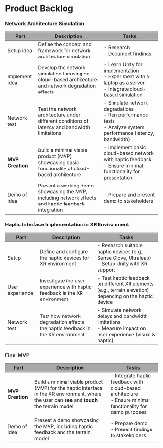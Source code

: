 # Product Backlog

### Network Architecture Simulation


<div class="table">

| Part             | Description                                                                                          | Tasks                                                                                                                |
| ---------------- | ---------------------------------------------------------------------------------------------------- | -------------------------------------------------------------------------------------------------------------------- |
| Setup idea       | Define the concept and framework for network architecture simulation                                 | - Research <br> - Document findings                                                                                  |
| Implement idea   | Develop the network simulation focusing on cloud-based architecture and network degradation effects  | - Learn Unity for implementation <br> - Experiment with a laptop as a server <br> - Integrate cloud-based simulation |
| Network test     | Test the network architecture under different conditions of latency and bandwidth limitations        | - Simulate network degradations <br> - Run performance tests <br> - Analyze system performance (latency, bandwidth)  |
| **MVP Creation** | Build a minimal viable product (MVP) showcasing basic functionality of cloud-based architecture      | - Implement basic cloud-based network with haptic feedback <br> - Ensure minimal functionality for presentation      |
| Demo of idea     | Present a working demo showcasing the MVP, including network effects and haptic feedback integration | - Prepare and present demo to stakeholders                                                                           |


### Haptic Interface Implementation in XR Environment

| Part            | Description                                                                    | Tasks                                                                                                          |
| --------------- | ------------------------------------------------------------------------------ | -------------------------------------------------------------------------------------------------------------- |
| Setup           | Define and configure the haptic devices for XR environment                     | - Research suitable haptic devices (e.g., Sense Glove, Ultraleap) <br> - Setup Unity with XR support           |
| User experience | Investigate the user experience with haptic feedback in the XR environment     | - Test haptic feedback on different XR elements (e.g., terrain elevation) depending on the haptic device       |
| Network test    | Test how network degradation affects the haptic feedback in the XR environment | - Simulate network delays and bandwidth limitations <br> - Measure impact on user experience (visual & haptic) |

### Final MVP
| Part             | Description                                                                                                                                     | Tasks                                                                                                           |
| ---------------- | ----------------------------------------------------------------------------------------------------------------------------------------------- | --------------------------------------------------------------------------------------------------------------- |
| **MVP Creation** | Build a minimal viable product (MVP) for the haptic interface in the XR environment, where the user can **see** and **touch** the terrain model | - Integrate haptic feedback with cloud-based architecture <br> - Ensure minimal functionality for demo purposes |
| Demo of idea     | Present a demo showcasing the MVP, including haptic feedback and the terrain model                                                              | - Prepare demo <br> - Present findings to stakeholders                                                          |

<style>
    .table th {
        background: darkgrey;
    }
</style>
